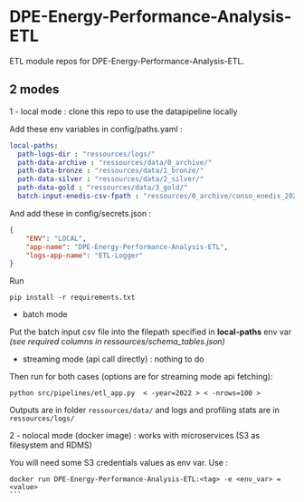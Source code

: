 # DPE-Energy-Performance-Analysis-ETL
ETL module repos for DPE-Energy-Performance-Analysis-ETL.

## 2 modes 

1 - local mode : clone this repo to use the datapipeline locally

Add these env variables in config/paths.yaml :
```yaml
local-paths:
  path-logs-dir : "ressources/logs/"
  path-data-archive : "ressources/data/0_archive/"
  path-data-bronze : "ressources/data/1_bronze/"
  path-data-silver : "ressources/data/2_silver/"
  path-data-gold : "ressources/data/3_gold/"
  batch-input-enedis-csv-fpath : "ressources/0_archive/conso_enedis_2022.csv"
```

And add these in config/secrets.json :
```json
{
    "ENV": "LOCAL",
    "app-name": "DPE-Energy-Performance-Analysis-ETL",
    "logs-app-name": "ETL-Logger"
}
```

Run 
```
pip install -r requirements.txt
```

- batch mode

Put the batch input csv file into the filepath specified in **local-paths** env var  
*(see required columns in ressources/schema_tables.json)*

- streaming mode (api call directly) : nothing to do 

Then run for both cases (options are for streaming mode api fetching):
```
python src/pipelines/etl_app.py  < -year=2022 > < -nrows=100 > 
```

Outputs are in folder `ressources/data/` and logs and profiling stats are in `ressources/logs/`


2 - nolocal mode (docker image) : works with microservices (S3 as filesystem and RDMS)

You will need some S3 credentials values as env var. Use :

````
docker run DPE-Energy-Performance-Analysis-ETL:<tag> -e <env_var> = <value>
```
